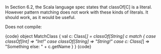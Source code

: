 In Section 6.2, the Scala language spec states that classOf[C] is a literal.  However pattern matching does not work with these kinds of literals.  It should work, as it would be useful.

Does not compile:

{code}
object MatchClass {
  val c: Class[_] = classOf[String]
  c match {
    case classOf[Int] => "Int!"
    case classOf[String] => "String!"
    case c: Class[_] => "Something else: " + c.getName
  }
}
{code}

